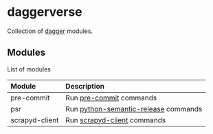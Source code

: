 # daggerverse

Collection of [dagger](https://dagger.io/) modules.

## Modules 

List of modules

| Module            | Description                                                                                                 |
| :---------------- | :---------------------------------------------------------------------------------------------------------- |
| pre-commit        | Run [pre-commit](https://pre-commit.com) commands                                                           |
| psr               | Run [python-semantic-release](https://python-semantic-release.readthedocs.io/en/latest/index.html) commands |
| scrapyd-client    | Run [scrapyd-client](https://github.com/scrapy/scrapyd-client) commands                                     |
